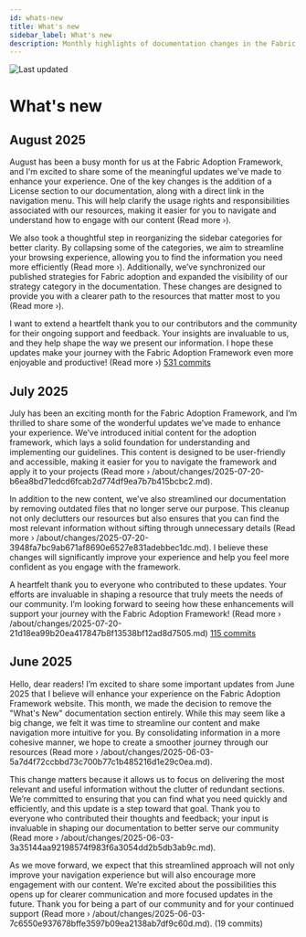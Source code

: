 ```yaml
---
id: whats-new
title: What's new
sidebar_label: What's new
description: Monthly highlights of documentation changes in the Fabric Adoption Framework.
---
```


![Last updated](https://img.shields.io/badge/last%20updated-"2025--08--08-brightgreen)

# What's new

## August 2025

August has been a busy month for us at the Fabric Adoption Framework, and I'm excited to share some of the meaningful updates we've made to enhance your experience. One of the key changes is the addition of a License section to our documentation, along with a direct link in the navigation menu. This will help clarify the usage rights and responsibilities associated with our resources, making it easier for you to navigate and understand how to engage with our content (Read more ›).

We also took a thoughtful step in reorganizing the sidebar categories for better clarity. By collapsing some of the categories, we aim to streamline your browsing experience, allowing you to find the information you need more efficiently (Read more ›). Additionally, we’ve synchronized our published strategies for Fabric adoption and expanded the visibility of our strategy category in the documentation. These changes are designed to provide you with a clearer path to the resources that matter most to you (Read more ›).

I want to extend a heartfelt thank you to our contributors and the community for their ongoing support and feedback. Your insights are invaluable to us, and they help shape the way we present our information. I hope these updates make your journey with the Fabric Adoption Framework even more enjoyable and productive! (Read more ›) [531 commits](https://github.com/TheTrustedAdvisor/FabricAdoptionFramework/commits/main?since=2025-08-01&until=2025-08-31)

## July 2025

July has been an exciting month for the Fabric Adoption Framework, and I’m thrilled to share some of the wonderful updates we’ve made to enhance your experience. We’ve introduced initial content for the adoption framework, which lays a solid foundation for understanding and implementing our guidelines. This content is designed to be user-friendly and accessible, making it easier for you to navigate the framework and apply it to your projects (Read more › /about/changes/2025-07-20-b6ea8bd71edcd6fcab2d774df9ea7b7b415bcbc2.md). 

In addition to the new content, we’ve also streamlined our documentation by removing outdated files that no longer serve our purpose. This cleanup not only declutters our resources but also ensures that you can find the most relevant information without sifting through unnecessary details (Read more › /about/changes/2025-07-20-3948fa7bc9ab671af8690e6527e831adebbec1dc.md). I believe these changes will significantly improve your experience and help you feel more confident as you engage with the framework.

A heartfelt thank you to everyone who contributed to these updates. Your efforts are invaluable in shaping a resource that truly meets the needs of our community. I’m looking forward to seeing how these enhancements will support your journey with the Fabric Adoption Framework! (Read more › /about/changes/2025-07-20-21d18ea99b20ea417847b8f13538bf12ad8d7505.md) [115 commits](https://github.com/TheTrustedAdvisor/FabricAdoptionFramework/commits/main?since=2025-07-01&until=2025-07-31)

## June 2025

Hello, dear readers! I’m excited to share some important updates from June 2025 that I believe will enhance your experience on the Fabric Adoption Framework website. This month, we made the decision to remove the "What's New" documentation section entirely. While this may seem like a big change, we felt it was time to streamline our content and make navigation more intuitive for you. By consolidating information in a more cohesive manner, we hope to create a smoother journey through our resources (Read more › /about/changes/2025-06-03-5a7d4f72ccbbd73c700b77c1b485216d1e29c0ea.md).

This change matters because it allows us to focus on delivering the most relevant and useful information without the clutter of redundant sections. We’re committed to ensuring that you can find what you need quickly and efficiently, and this update is a step toward that goal. Thank you to everyone who contributed their thoughts and feedback; your input is invaluable in shaping our documentation to better serve our community (Read more › /about/changes/2025-06-03-3a35144aa92198574f983f6a3054dd2b5db3ab9c.md).

As we move forward, we expect that this streamlined approach will not only improve your navigation experience but will also encourage more engagement with our content. We’re excited about the possibilities this opens up for clearer communication and more focused updates in the future. Thank you for being a part of our community and for your continued support (Read more › /about/changes/2025-06-03-7c6550e937678bffe3597b09ea2138ab7df9c60d.md). (19 commits)
